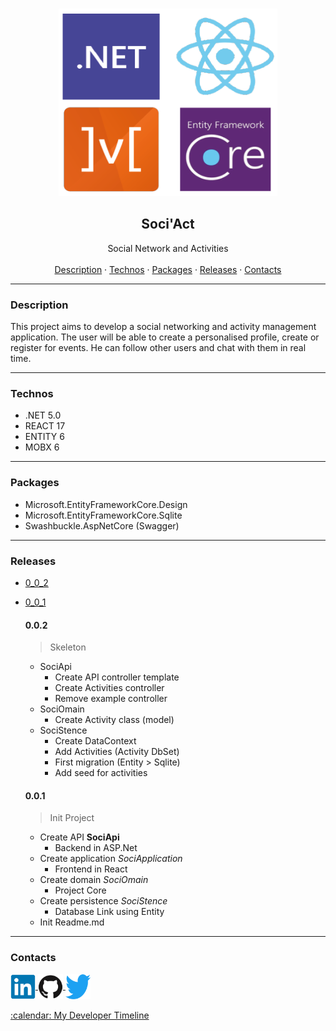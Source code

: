 
<!-- PROJECT LOGO -->
<br/>
<p align="center">
  <a href="https://github.com/nicode-io/Flutter_Fundamentals">
    <img src="./Images/SociAct.png" alt="Logo" width="350" height=300">
  </a>
</p>                                                           
<h2 align="center">Soci'Act</h3>
<p align="center">
  Social Network and Activities
  <br />
  <br />
  <a href="#description">Description</a>
  ·
  <a href="#technos">Technos</a>
  ·
  <a href="#packages">Packages</a>
  ·
  <a href="#releases">Releases</a>
  ·
  <a href="#contacts">Contacts</a>
</p>


---

### Description

This project aims to develop a social networking and activity management application.
The user will be able to create a personalised profile, create or register for events.
He can follow other users and chat with them in real time.

---

### Technos

*   .NET 5.0
*   REACT 17
*   ENTITY 6
*   MOBX 6

---

### Packages

*   Microsoft.EntityFrameworkCore.Design
*   Microsoft.EntityFrameworkCore.Sqlite
*   Swashbuckle.AspNetCore (Swagger)

---

### Releases
-   [0_0_2](#0_0_2)
-   [0_0_1](#0_0_1)
    
    ####    0.0.2
    >   Skeleton
    
    *   SociApi
        +   Create API controller template
        +   Create Activities controller
        +   Remove example controller
    *   SociOmain
        +   Create Activity class (model)
    *   SociStence
        +   Create DataContext
        +   Add Activities (Activity DbSet)
        +   First migration (Entity > Sqlite)
        +   Add seed for activities
    
    ####    0.0.1
    >   Init Project
    
    *   Create API **SociApi**
        +   Backend in ASP.Net
    *   Create application *SociApplication*
        +   Frontend in React
    *   Create domain *SociOmain*
        +   Project Core
    *   Create persistence *SociStence*
        +   Database Link using Entity
    *   Init Readme.md


---

### Contacts



<a href="https://linkedin.com/in/nicolas-denoel">
  <img align="center" src="https://github.com/devicons/devicon/blob/master/icons/linkedin/linkedin-original.svg" alt="linkedin.com/in/nicolas-denoel" width="40" height="40" />
</a>
<a href="https://github.com/nicode_io">
  <img align="center" src="https://github.com/devicons/devicon/blob/master/icons/github/github-original.svg" alt="github.com/nicode-io" width="40" height="40" />
</a>  
<a href="https://twitter.com/nicode_io">
  <img align="center" src="https://github.com/devicons/devicon/blob/master/icons/twitter/twitter-original.svg" alt="twitter.com/nicode_io" width="40" height="40" />
</a>  
<br/>
<br/>
<a href="https://timelines.gitkraken.com/timeline/2e12cc334eb0406b84bf7a6339e666c4?range=2020-05-26_2021-08-02">:calendar: My Developer Timeline</a>



